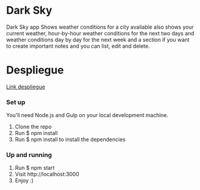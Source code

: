 # Dark Sky 

Dark Sky app Shows weather conditions for a city available also shows your current weather, hour-by-hour weather conditions for the next two days and weather conditions day by day for the next week and a section if you want to create important notes and you can list, edit and delete.

# Despliegue

[Link despliegue](https://darksky-23f32.web.app/)

### Set up
You'll need Node.js and Gulp on your local development machine.

1. Clone the repo
2. Run $ npm install
3. Run $ npm install to install the dependencies

### Up and running
1. Run $ npm start
2. Visit http://localhost:3000
3. Enjoy :)


